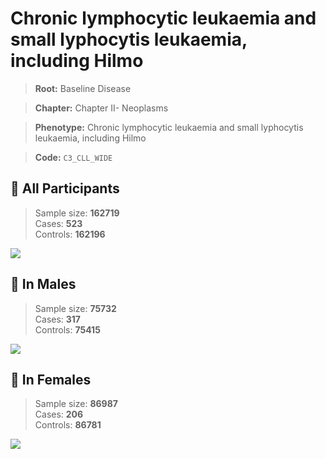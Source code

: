 # Chronic lymphocytic leukaemia and small lyphocytis leukaemia, including Hilmo

> **Root:** Baseline Disease  

> **Chapter:** Chapter II- Neoplasms  

> **Phenotype:** Chronic lymphocytic leukaemia and small lyphocytis leukaemia, including Hilmo  

> **Code:** `C3_CLL_WIDE`

## 🧪 All Participants  
> Sample size: **162719**  
> Cases: **523**  
> Controls: **162196**
<img src="/Disease/Figures/ALL/Incidence/C3_CLL_WIDE.png"/>
<CsvTable src="/public/Disease/Data/ALL/Incidence/COX_C3_CLL_WIDE.csv" label="🔍 View full results" />

## 👨 In Males  
> Sample size: **75732**  
> Cases: **317**  
> Controls: **75415**
<img src="/Disease/Figures/Male/Incidence/C3_CLL_WIDE.png"/>
<CsvTable src="/public/Disease/Data/Male/Incidence/COX_C3_CLL_WIDE.csv" label="🔍 View full results" />

## 👩 In Females  
> Sample size: **86987**  
> Cases: **206**  
> Controls: **86781**
<img src="/Disease/Figures/Female/Incidence/C3_CLL_WIDE.png"/>
<CsvTable src="/public/Disease/Data/Female/Incidence/COX_C3_CLL_WIDE.csv" label="🔍 View full results" />
